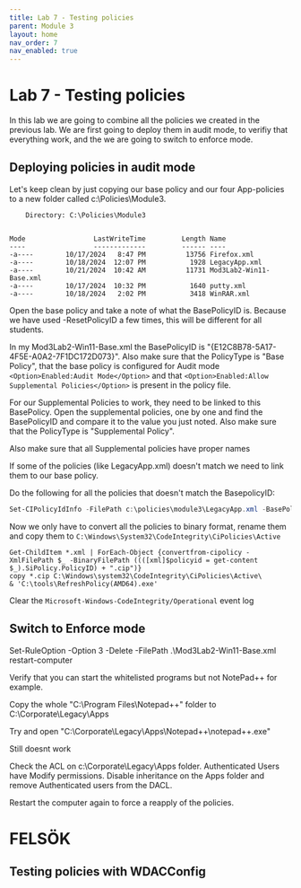 ```yaml
---
title: Lab 7 - Testing policies
parent: Module 3
layout: home
nav_order: 7
nav_enabled: true
---
```



# Lab 7 - Testing policies

In this lab we are going to combine all the policies we created in the previous lab. We are first going to deploy them in audit mode, to verifiy that everything work, and the we are going to switch to enforce mode.




## Deploying policies in audit mode

Let's keep clean by just copying our base policy and our four App-policies to a new folder called c:\Policies\Module3\.


```
    Directory: C:\Policies\Module3


Mode                 LastWriteTime         Length Name
----                 -------------         ------ ----
-a----        10/17/2024   8:47 PM          13756 Firefox.xml
-a----        10/18/2024  12:07 PM           1928 LegacyApp.xml
-a----        10/21/2024  10:42 AM          11731 Mod3Lab2-Win11-Base.xml
-a----        10/17/2024  10:32 PM           1640 putty.xml
-a----        10/18/2024   2:02 PM           3418 WinRAR.xml

```

Open the base policy and take a note of what the BasePolicyID is. Because we have used -ResetPolicyID a few times, this will be different for all students.

In my Mod3Lab2-Win11-Base.xml the BasePolicyID is "{E12C8B78-5A17-4F5E-A0A2-7F1DC172D073}". Also make sure that the PolicyType is "Base Policy", that the base policy is configured for Audit mode `<Option>Enabled:Audit Mode</Option>`
and that `<Option>Enabled:Allow Supplemental Policies</Option>` is present in the policy file.

For our Supplemental Policies to work, they need to be linked to this BasePolicy. Open the supplemental policies, one by one and find the BasePolicyID and compare it to the value you just noted. Also make sure that the PolicyType is "Supplemental Policy".

Also make sure that all Supplemental policies have proper names

If some of the policies (like LegacyApp.xml) doesn't match we need to link them to our base policy.

Do the following for all the policies that doesn't match the BasepolicyID:

```powershell
Set-CIPolicyIdInfo -FilePath c:\policies\module3\LegacyApp.xml -BasePolicyToSupplementPath C:\policies\module3\Mod3Lab2-Win11-Base.xml
```

Now we only have to convert all the policies to binary format, rename them and copy them to `C:\Windows\System32\CodeIntegrity\CiPolicies\Active`


```powersbell
Get-ChildItem *.xml | ForEach-Object {convertfrom-cipolicy -XmlFilePath $_ -BinaryFilePath ((([xml]$policyid = get-content $_).SiPolicy.PolicyID) + ".cip")}
copy *.cip C:\Windows\system32\CodeIntegrity\CiPolicies\Active\
& 'C:\tools\RefreshPolicy(AMD64).exe'
```

Clear the `Microsoft-Windows-CodeIntegrity/Operational` event log




## Switch to Enforce mode
Set-RuleOption -Option 3 -Delete -FilePath .\Mod3Lab2-Win11-Base.xml
restart-computer

Verify that you can start the whitelisted programs but not NotePad++ for example.

Copy the whole "C:\Program Files\Notepad++" folder to C:\Corporate\Legacy\Apps

Try and open "C:\Corporate\Legacy\Apps\Notepad++\notepad++.exe"

Still doesnt work

Check the ACL on c:\Corporate\Legacy\Apps folder. Authenticated Users have Modify permissions. Disable inheritance on the Apps folder and remove Authenticated users from the DACL.

Restart the computer again to force a reapply of the policies.

# FELSÖK



## Testing policies with WDACConfig
